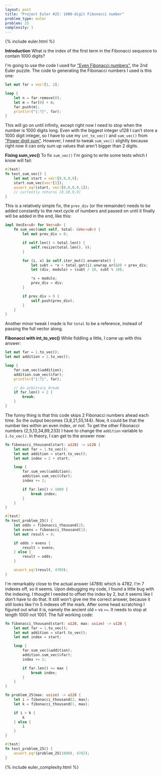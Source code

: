 ```yaml
---
layout: post
title: "Project Euler #25: 1000-digit Fibonacci number"
problem_type: euler
problem: 25
complexity: 1
---
```


{% include euler.html %}

**Introduction**
What is the index of the first term in the Fibonacci sequence to contain 1000 digits?

I'm going to use the code I used for ["Even Fibonacci numbers"](/2021/10/23/project-euler-2-even-fibonacci-numbers.html), the 2nd Euler puzzle. The code to generating the Fibonacci numbers I used is this one:

```rust
let mut far = vec![1, 2];

loop {
    let n = far.remove(0);
    let m = far[0] + n;
    far.push(m);
    println!("{:?}", far);
}
```

This will go on until infinity, except right now I need to stop when the number is 1000 digits long. Even with the biggest integer u128 I can't store a 1000 digit integer, so I have to use my `int_to_vec()` and `sum_vec()` from ["Power digit sum"](/2021/10/26/project-euler-16-power-digit-sum.html). However, I need to tweak `sum_vec()` slightly because right now it can only sum up values that aren't bigger than 2 digits.

**Fixing sum_vec()**
To fix `sum_vec()` I'm going to write some tests which I know will fail:

```rust
#[test]
fn test_sum_vec() {
    let mut start = vec![9,9,9,9];
    start.sum_vec(vec![1]);
    assert_eq!(start, vec![0,0,0,0,1]);
    // currently returns [0,10,9,9]
}
```

This is a relatively simple fix, the `prev_div` (or the remainder) needs to be added constantly to the next cycle of numbers and passed on until it finally will be added in the end, like this:

```rust
impl VecEx<u8> for Vec<u8> {
    fn sum_vec(&mut self, total: &Vec<u8>) {
        let mut prev_div = 0;

        if self.len() < total.len() {
            self.resize(total.len(), 0);
        }

        for (i, x) in self.iter_mut().enumerate() {
            let subt = *x + total.get(i).unwrap_or(&0) + prev_div;
            let (div, modulo) = (subt / 10, subt % 10);

            *x = modulo;
            prev_div = div;
        }

        if prev_div > 0 {
            self.push(prev_div);
        }
    }
}
```

Another minor tweak I made is for `total` to be a reference, instead of passing the full vector along.

**Fibonacci with int_to_vec()**
While fiddling a little, I came up with this answer:

```rust
let mut far = 1.to_vec();
let mut addition = 2.to_vec();

loop {
    far.sum_vec(&addition);
    addition.sum_vec(&far);
    println!("{:?}", far);

    // An arbitrary break
    if far.len() > 2 {
        break;
    }
}
```

The funny thing is that this code skips 2 Fibonacci numbers ahead each time. So the output becomes {3,8,21,55,144}. Now, it could be that the number lies within an even index, _or not_. To get the other Fibonacci numbers {2,5,13,34,89,233} I have to change the `addition` variable to `1.to_vec()`. In theory, I can get to the answer now:

```rust
fn fibonacci_thousand(start: u128) -> u128 {
    let mut far = 1.to_vec();
    let mut addition = start.to_vec();
    let mut index = 2 + start;

    loop {
        far.sum_vec(&addition);
        addition.sum_vec(&far);
        index += 2;

        if far.len() > 1000 {
            break index;
        }
    }
}

#[test]
fn test_problem_25() {
    let odds = fibonacci_thousand(2);
    let evens = fibonacci_thousand(1);
    let mut result = 0;

    if odds > evens {
        result = evens;
    } else {
        result = odds;
    }

    assert_eq!(result, 4789);
}
```

I'm remarkably close to the actual answer (4789) which is 4782. I'm 7 indexes off, so it seems. Upon debugging my code, I found a little bug with the indexing. I thought I needed to offset the index by 2, but it seems like I don't have to do that. It still won't give me the correct answer, because it still looks like I'm 5 indexes off the mark. After some head scratching I figured out what it is, namely the ancient old `>` vs `>=`. It needs to stop at length 1000 not 1001. The full working code:

```rust
fn fibonacci_thousand(start: u128, max: usize) -> u128 {
    let mut far = 1.to_vec();
    let mut addition = start.to_vec();
    let mut index = start;

    loop {
        far.sum_vec(&addition);
        addition.sum_vec(&far);
        index += 2;

        if far.len() >= max {
            break index;
        }
    }
}

fn problem_25(max: usize) -> u128 {
    let i = fibonacci_thousand(2, max);
    let k = fibonacci_thousand(1, max);

    if i > k {
        k
    } else {
        i
    }
}

#[test]
fn test_problem_25() {
    assert_eq!(problem_25(1000), 4782);
}
```

{% include euler_complexity.html %}
